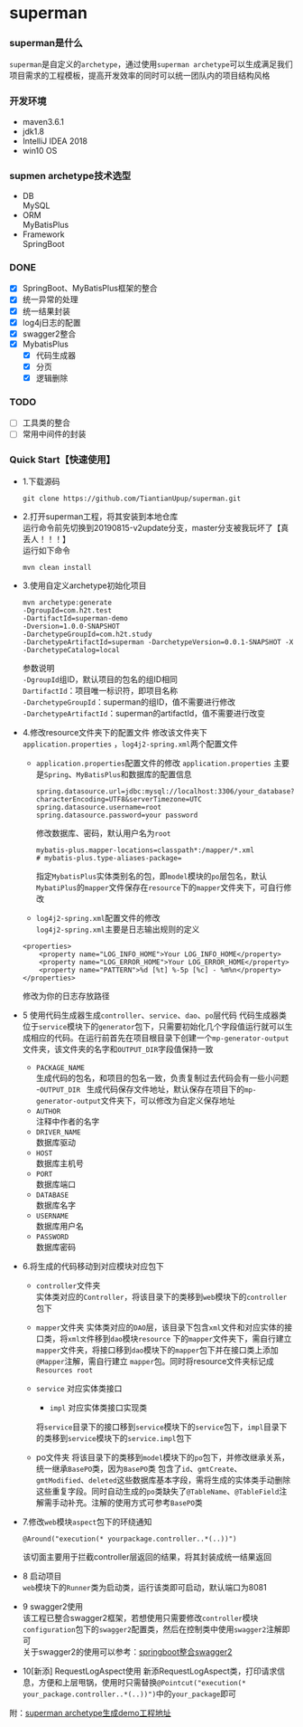 # superman

### superman是什么
`superman`是自定义的`archetype`，通过使用`superman archetype`可以生成满足我们项目需求的工程模板，提高开发效率的同时可以统一团队内的项目结构风格

### 开发环境  
- maven3.6.1
- jdk1.8
- IntelliJ IDEA 2018
- win10 OS

### supmen archetype技术选型
- DB  
MySQL
- ORM  
MyBatisPlus
- Framework  
SpringBoot

### DONE
- [x] SpringBoot、MyBatisPlus框架的整合
- [x] 统一异常的处理
- [x] 统一结果封装
- [x] log4j日志的配置
- [x] swagger2整合
- [x] MybatisPlus
  - [x] 代码生成器 
  - [x] 分页
  - [x] 逻辑删除
  
### TODO
- [ ] 工具类的整合
- [ ] 常用中间件的封装

### Quick Start【快速使用】
- 1.下载源码
  ```
  git clone https://github.com/TiantianUpup/superman.git
  ```
- 2.打开superman工程，将其安装到本地仓库  
运行命令前先切换到20190815-v2update分支，master分支被我玩坏了【真丢人！！！】  
运行如下命令
  ```
  mvn clean install
  ```
- 3.使用自定义archetype初始化项目
  ```
  mvn archetype:generate 
  -DgroupId=com.h2t.test 
  -DartifactId=superman-demo 
  -Dversion=1.0.0-SNAPSHOT 
  -DarchetypeGroupId=com.h2t.study 
  -DarchetypeArtifactId=superman -DarchetypeVersion=0.0.1-SNAPSHOT -X -DarchetypeCatalog=local
  ```
  参数说明  
  `-DgroupId`组ID，默认项目的包名的组ID相同  
  `DartifactId`：项目唯一标识符，即项目名称  
  `-DarchetypeGroupId`：superman的组ID，值不需要进行修改  
  `-DarchetypeArtifactId`：superman的artifactId，值不需要进行改变

- 4.修改resource文件夹下的配置文件
修改该文件夹下`application.properties` ，`log4j2-spring.xml`两个配置文件
  - `application.properties`配置文件的修改
`application.properties` 主要是`Spring`、`MyBatisPlus`和数据库的配置信息
    ```
    spring.datasource.url=jdbc:mysql://localhost:3306/your_database?characterEncoding=UTF8&serverTimezone=UTC
    spring.datasource.username=root
    spring.datasource.password=your password
    ```
    修改数据库、密码，默认用户名为`root`
    ```
    mybatis-plus.mapper-locations=classpath*:/mapper/*.xml  
    # mybatis-plus.type-aliases-package=
    ```
    指定`MybatisPlus`实体类别名的包，即`model`模块的`po`层包名，默认`MybatiPlus`的`mapper`文件保存在`resource`下的`mapper`文件夹下，可自行修改

   - `log4j2-spring.xml`配置文件的修改  
   `log4j2-spring.xml`主要是日志输出规则的定义
    ```
    <properties>
        <property name="LOG_INFO_HOME">Your LOG_INFO_HOME</property>
        <property name="LOG_ERROR_HOME">Your LOG_ERROR_HOME</property>
        <property name="PATTERN">%d [%t] %-5p [%c] - %m%n</property>
    </properties>
    ```
    修改为你的日志存放路径
- 5 使用代码生成器生成`controller`、`service`、`dao`、`po`层代码
代码生成器类位于`service`模块下的`generator`包下，只需要初始化几个字段值运行就可以生成相应的代码。在运行前首先在项目根目录下创建一个`mp-generator-output`文件夹，该文件夹的名字和`OUTPUT_DIR`字段值保持一致
  - `PACKAGE_NAME`  
  生成代码的包名，和项目的包名一致，负责复制过去代码会有一些小问题
  -`OUTPUT_DIR `
  生成代码保存文件地址，默认保存在项目下的`mp-generator-output`文件夹下，可以修改为自定义保存地址
  - `AUTHOR`  
  注释中作者的名字
  - `DRIVER_NAME`  
  数据库驱动
  - `HOST`  
  数据库主机号
  - `PORT`  
  数据库端口
  - `DATABASE`  
  数据库名字
  - `USERNAME`  
  数据库用户名
  - `PASSWORD`  
  数据库密码
- 6.将生成的代码移动到对应模块对应包下
  - `controller`文件夹  
  实体类对应的`Controller`，将该目录下的类移到`web`模块下的`controller`包下
  - `mapper`文件夹
  实体类对应的`DAO`层，该目录下包含`xml`文件和对应实体的接口类，将`xml文`件移到`dao`模块`resource`  下的`mapper`文件夹下，需自行建立`mapper`文件夹，将接口移到`dao`模块下的`mapper`包下并在接口类上添加`@Mapper`注解，需自行建立  `mapper`包。同时将resource文件夹标记成`Resources root`
  - `service` 对应实体类接口
      - `impl` 对应实体类接口实现类
    
    将`service`目录下的接口移到`service`模块下的`service`包下，`impl`目录下的类移到`service`模块下的`service.impl`包下
  - po文件夹 
  将该目录下的类移到`model`模块下的`po`包下，并修改继承关系，统一继承`BasePO`类，因为`BasePO`类 包含了`id`、`gmtCreate`、`gmtModified`、`deleted`这些数据库基本字段，需将生成的实体类手动删除这些重复字段。同时自动生成的`po`类缺失了`@TableName`、`@TableField`注解需手动补充。注解的使用方式可参考`BasePO`类
- 7.修改`web`模块`aspect`包下的环绕通知
  ```
  @Around("execution(* yourpackage.controller..*(..))")
  ```
  该切面主要用于拦截controller层返回的结果，将其封装成统一结果返回
- 8 启动项目  
`web`模块下的`Runner`类为启动类，运行该类即可启动，默认端口为8081
- 9 swagger2使用  
该工程已整合swagger2框架，若想使用只需要修改`controller`模块`configuration`包下的`swagger2`配置类，然后在控制类中使用`swagger2`注解即可  
关于swagger2的使用可以参考：[springboot整合swagger2](https://github.com/TiantianUpup/springboot-demo/blob/master/springboot-swagger2/README.md)
- 10[新添] RequestLogAspect使用
新添RequestLogAspect类，打印请求信息，方便和上层甩锅，使用时只需替换`@Pointcut("execution(* your_package.controller..*(..))")`中的`your_package`即可





附：[superman archetype生成demo工程地址](https://github.com/TiantianUpup/superman-demo)

